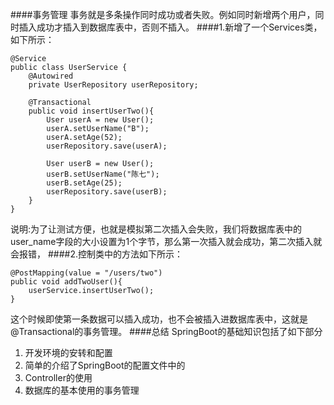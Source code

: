####事务管理
事务就是多条操作同时成功或者失败。例如同时新增两个用户，同时插入成功才插入到数据库表中，否则不插入。
####1.新增了一个Services类，如下所示：

	@Service
	public class UserService {
	    @Autowired
	    private UserRepository userRepository;
	     
        @Transactional
	    public void insertUserTwo(){
	        User userA = new User();
	        userA.setUserName("B");
	        userA.setAge(52);
	        userRepository.save(userA);
	
	        User userB = new User();
	        userB.setUserName("陈七");
	        userB.setAge(25);
	        userRepository.save(userB);
	    }
	}
说明:为了让测试方便，也就是模拟第二次插入会失败，我们将数据库表中的user_name字段的大小设置为1个字节，那么第一次插入就会成功，第二次插入就会报错，
####2.控制类中的方法如下所示：

	@PostMapping(value = "/users/two")
	public void addTwoUser(){
	    userService.insertUserTwo();
	}
这个时候即使第一条数据可以插入成功，也不会被插入进数据库表中，这就是 @Transactional的事务管理。
####总结
SpringBoot的基础知识包括了如下部分
1. 开发环境的安转和配置
2. 简单的介绍了SpringBoot的配置文件中的
3. Controller的使用
4. 数据库的基本使用的事务管理


